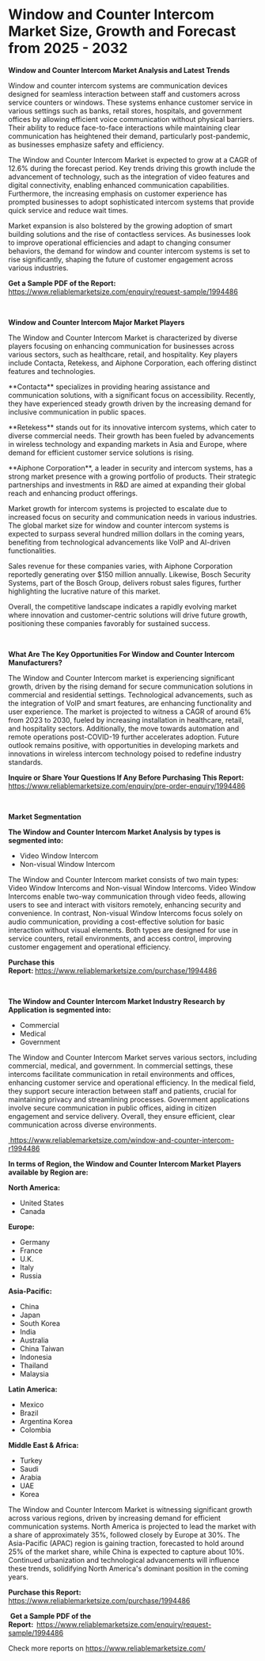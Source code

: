 <p><h1>Window and Counter Intercom Market Size, Growth and Forecast from 2025 - 2032</h1></p><p><strong>Window and Counter Intercom Market Analysis and Latest Trends</strong></p>
<p><p>Window and counter intercom systems are communication devices designed for seamless interaction between staff and customers across service counters or windows. These systems enhance customer service in various settings such as banks, retail stores, hospitals, and government offices by allowing efficient voice communication without physical barriers. Their ability to reduce face-to-face interactions while maintaining clear communication has heightened their demand, particularly post-pandemic, as businesses emphasize safety and efficiency.</p><p>The Window and Counter Intercom Market is expected to grow at a CAGR of 12.6% during the forecast period. Key trends driving this growth include the advancement of technology, such as the integration of video features and digital connectivity, enabling enhanced communication capabilities. Furthermore, the increasing emphasis on customer experience has prompted businesses to adopt sophisticated intercom systems that provide quick service and reduce wait times.</p><p>Market expansion is also bolstered by the growing adoption of smart building solutions and the rise of contactless services. As businesses look to improve operational efficiencies and adapt to changing consumer behaviors, the demand for window and counter intercom systems is set to rise significantly, shaping the future of customer engagement across various industries.</p></p>
<p><strong>Get a Sample PDF of the Report:&nbsp;</strong> <a href="https://www.reliablemarketsize.com/enquiry/request-sample/1994486?utm_campaign=2799&utm_medium=2&utm_source=Github&utm_content=ia&utm_term=02032025&utm_id=window-and-counter-intercom">https://www.reliablemarketsize.com/enquiry/request-sample/1994486</a></p>
<p>&nbsp;</p>
<p><strong>Window and Counter Intercom Major Market Players</strong></p>
<p><p>The Window and Counter Intercom Market is characterized by diverse players focusing on enhancing communication for businesses across various sectors, such as healthcare, retail, and hospitality. Key players include Contacta, Retekess, and Aiphone Corporation, each offering distinct features and technologies.</p><p>**Contacta** specializes in providing hearing assistance and communication solutions, with a significant focus on accessibility. Recently, they have experienced steady growth driven by the increasing demand for inclusive communication in public spaces.</p><p>**Retekess** stands out for its innovative intercom systems, which cater to diverse commercial needs. Their growth has been fueled by advancements in wireless technology and expanding markets in Asia and Europe, where demand for efficient customer service solutions is rising.</p><p>**Aiphone Corporation**, a leader in security and intercom systems, has a strong market presence with a growing portfolio of products. Their strategic partnerships and investments in R&D are aimed at expanding their global reach and enhancing product offerings.</p><p>Market growth for intercom systems is projected to escalate due to increased focus on security and communication needs in various industries. The global market size for window and counter intercom systems is expected to surpass several hundred million dollars in the coming years, benefiting from technological advancements like VoIP and AI-driven functionalities.</p><p>Sales revenue for these companies varies, with Aiphone Corporation reportedly generating over $150 million annually. Likewise, Bosch Security Systems, part of the Bosch Group, delivers robust sales figures, further highlighting the lucrative nature of this market.</p><p>Overall, the competitive landscape indicates a rapidly evolving market where innovation and customer-centric solutions will drive future growth, positioning these companies favorably for sustained success.</p></p>
<p>&nbsp;</p>
<p><strong>What Are The Key Opportunities For Window and Counter Intercom Manufacturers?</strong></p>
<p><p>The Window and Counter Intercom market is experiencing significant growth, driven by the rising demand for secure communication solutions in commercial and residential settings. Technological advancements, such as the integration of VoIP and smart features, are enhancing functionality and user experience. The market is projected to witness a CAGR of around 6% from 2023 to 2030, fueled by increasing installation in healthcare, retail, and hospitality sectors. Additionally, the move towards automation and remote operations post-COVID-19 further accelerates adoption. Future outlook remains positive, with opportunities in developing markets and innovations in wireless intercom technology poised to redefine industry standards.</p></p>
<p><strong>Inquire or Share Your Questions If Any Before Purchasing This Report:</strong> <a href="https://www.reliablemarketsize.com/enquiry/pre-order-enquiry/1994486?utm_campaign=2799&utm_medium=2&utm_source=Github&utm_content=ia&utm_term=02032025&utm_id=window-and-counter-intercom">https://www.reliablemarketsize.com/enquiry/pre-order-enquiry/1994486</a></p>
<p>&nbsp;</p>
<p><strong>Market Segmentation</strong></p>
<p><strong>The Window and Counter Intercom Market Analysis by types is segmented into:</strong></p>
<p><ul><li>Video Window Intercom</li><li>Non-visual Window Intercom</li></ul></p>
<p><p>The Window and Counter Intercom market consists of two main types: Video Window Intercoms and Non-visual Window Intercoms. Video Window Intercoms enable two-way communication through video feeds, allowing users to see and interact with visitors remotely, enhancing security and convenience. In contrast, Non-visual Window Intercoms focus solely on audio communication, providing a cost-effective solution for basic interaction without visual elements. Both types are designed for use in service counters, retail environments, and access control, improving customer engagement and operational efficiency.</p></p>
<p><strong>Purchase this Report:&nbsp;</strong><a href="https://www.reliablemarketsize.com/purchase/1994486?utm_campaign=2799&utm_medium=2&utm_source=Github&utm_content=ia&utm_term=02032025&utm_id=window-and-counter-intercom">https://www.reliablemarketsize.com/purchase/1994486</a></p>
<p>&nbsp;</p>
<p><strong>The Window and Counter Intercom Market Industry Research by Application is segmented into:</strong></p>
<p><ul><li>Commercial</li><li>Medical</li><li>Government</li></ul></p>
<p><p>The Window and Counter Intercom Market serves various sectors, including commercial, medical, and government. In commercial settings, these intercoms facilitate communication in retail environments and offices, enhancing customer service and operational efficiency. In the medical field, they support secure interaction between staff and patients, crucial for maintaining privacy and streamlining processes. Government applications involve secure communication in public offices, aiding in citizen engagement and service delivery. Overall, they ensure efficient, clear communication across diverse environments.</p></p>
<p><a href="https://www.reliablemarketsize.com/window-and-counter-intercom-r1994486?utm_campaign=2799&utm_medium=2&utm_source=Github&utm_content=ia&utm_term=02032025&utm_id=window-and-counter-intercom">&nbsp;https://www.reliablemarketsize.com/window-and-counter-intercom-r1994486</a></p>
<p><strong>In terms of Region, the Window and Counter Intercom Market Players available by Region are:</strong></p>
<p>
    <p> <strong> North America: </strong>
        <ul>
            <li>United States</li>
            <li>Canada</li>
        </ul>
        </p> 
    <p> <strong> Europe: </strong>
        <ul>
            <li>Germany</li>
            <li>France</li>
            <li>U.K.</li>
            <li>Italy</li>
            <li>Russia</li>
        </ul>
        </p> 
    <p> <strong> Asia-Pacific: </strong>
        <ul>
            <li>China</li>
            <li>Japan</li>
            <li>South Korea</li>
            <li>India</li>
            <li>Australia</li>
            <li>China Taiwan</li>
            <li>Indonesia</li>
            <li>Thailand</li>
            <li>Malaysia</li>
        </ul>
        </p> 
    <p> <strong> Latin America: </strong>
        <ul>
            <li>Mexico</li>
            <li>Brazil</li>
            <li>Argentina Korea</li>
            <li>Colombia</li>
        </ul>
        </p> 
    <p> <strong> Middle East & Africa: </strong>
        <ul>
            <li>Turkey</li>
            <li>Saudi</li>
            <li>Arabia</li>
            <li>UAE</li>
            <li>Korea</li>
        </ul>
    </p>
    </p>
<p><p>The Window and Counter Intercom Market is witnessing significant growth across various regions, driven by increasing demand for efficient communication systems. North America is projected to lead the market with a share of approximately 35%, followed closely by Europe at 30%. The Asia-Pacific (APAC) region is gaining traction, forecasted to hold around 25% of the market share, while China is expected to capture about 10%. Continued urbanization and technological advancements will influence these trends, solidifying North America's dominant position in the coming years.</p></p>
<p><strong>Purchase this Report: </strong><a href="https://www.reliablemarketsize.com/purchase/1994486?utm_campaign=2799&utm_medium=2&utm_source=Github&utm_content=ia&utm_term=02032025&utm_id=window-and-counter-intercom">https://www.reliablemarketsize.com/purchase/1994486</a></p>
<p>&nbsp;<strong>Get a Sample PDF of the Report:&nbsp;&nbsp;</strong><a href="https://www.reliablemarketsize.com/enquiry/request-sample/1994486?utm_campaign=2799&utm_medium=2&utm_source=Github&utm_content=ia&utm_term=02032025&utm_id=window-and-counter-intercom">https://www.reliablemarketsize.com/enquiry/request-sample/1994486</a></p>
<p><strong></strong></p>
<p>Check more reports on <a href="https://www.reliablemarketsize.com/?utm_campaign=2799&utm_medium=2&utm_source=Github&utm_content=ia&utm_term=02032025&utm_id=window-and-counter-intercom">https://www.reliablemarketsize.com/</a></p>